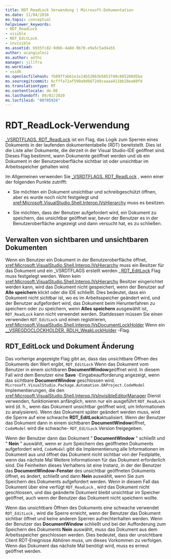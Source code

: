 ```yaml
---
title: RDT_ReadLock Verwendung | Microsoft-Dokumentation
ms.date: 11/04/2016
ms.topic: conceptual
helpviewer_keywords:
- RDT_ReadLock
- visible
- RDT_EditLock
- invisible
ms.assetid: b935fc82-9d6b-4a8d-9b70-e9a5c5ad4a55
author: acangialosi
ms.author: anthc
manager: jillfra
ms.workload:
- vssdk
ms.openlocfilehash: fb897fab61e1e14b52863b5853748c685200d5ba
ms.sourcegitcommit: 6cfffa72af599a9d667249caaaa411bb28ea69fd
ms.translationtype: MT
ms.contentlocale: de-DE
ms.lasthandoff: 09/02/2020
ms.locfileid: "80705926"
---
```

# <a name="rdt_readlock-usage"></a>RDT_ReadLock-Verwendung

[_VSRDTFLAGS. RDT_ReadLock](<xref:Microsoft.VisualStudio.Shell.Interop._VSRDTFLAGS.RDT_ReadLock>) ist ein Flag, das Logik zum Sperren eines Dokuments in der laufenden dokumententabelle (RDT) bereitstellt. Dies ist die Liste aller Dokumente, die derzeit in der Visual Studio-IDE geöffnet sind. Dieses Flag bestimmt, wann Dokumente geöffnet werden und ob ein Dokument in der Benutzeroberfläche sichtbar ist oder unsichtbar im Arbeitsspeicher gehalten wird.

Im Allgemeinen verwenden Sie [_VSRDTFLAGS. RDT_ReadLock](<xref:Microsoft.VisualStudio.Shell.Interop._VSRDTFLAGS.RDT_ReadLock>) , wenn einer der folgenden Punkte zutrifft:

- Sie möchten ein Dokument unsichtbar und schreibgeschützt öffnen, aber es wurde noch nicht festgelegt und <xref:Microsoft.VisualStudio.Shell.Interop.IVsHierarchy> muss es besitzen.

- Sie möchten, dass der Benutzer aufgefordert wird, ein Dokument zu speichern, das unsichtbar geöffnet war, bevor der Benutzer es in der Benutzeroberfläche angezeigt und dann versucht hat, es zu schließen.

## <a name="how-to-manage-visible-and-invisible-documents"></a>Verwalten von sichtbaren und unsichtbaren Dokumenten

Wenn ein Benutzer ein Dokument in der Benutzeroberfläche öffnet, <xref:Microsoft.VisualStudio.Shell.Interop.IVsHierarchy> muss ein Besitzer für das Dokument und ein _VSRDTFLAGS erstellt werden [. RDT_EditLock](<xref:Microsoft.VisualStudio.Shell.Interop._VSRDTFLAGS.RDT_EditLock>) Flag muss festgelegt werden. Wenn kein <xref:Microsoft.VisualStudio.Shell.Interop.IVsHierarchy> Besitzer eingerichtet werden kann, wird das Dokument nicht gespeichert, wenn der Benutzer auf **Alle speichern** klickt oder die IDE schließt. Dies bedeutet, dass ein Dokument nicht sichtbar ist, wo es im Arbeitsspeicher geändert wird, und der Benutzer aufgefordert wird, das Dokument beim Herunterfahren zu speichern oder zu speichern, wenn **Alles speichern** ausgewählt ist, `RDT_ReadLock` kann nicht verwendet werden. Stattdessen müssen Sie einen verwenden `RDT_EditLock` und einen registrieren, <xref:Microsoft.VisualStudio.Shell.Interop.IVsDocumentLockHolder> Wenn ein [__VSREGDOCLOCKHOLDER. RDLH_WeakLockHolder](<xref:Microsoft.VisualStudio.Shell.Interop.__VSREGDOCLOCKHOLDER.RDLH_WeakLockHolder>) -Flag.

## <a name="rdt_editlock-and-document-modification"></a>RDT_EditLock und Dokument Änderung

Das vorherige angezeigte Flag gibt an, dass das unsichtbare Öffnen des Dokuments den Wert ergibt, `RDT_EditLock` Wenn das Dokument vom Benutzer in einem sichtbaren **DocumentWindow**geöffnet wird. In diesem Fall wird dem Benutzer eine **Save** -Eingabeaufforderung angezeigt, wenn das sichtbare **DocumentWindow** geschlossen wird. `Microsoft.VisualStudio.Package.Automation.OAProject.CodeModel` Implementierungen, die den <xref:Microsoft.VisualStudio.Shell.Interop.IVsInvisibleEditorManager> Dienst verwenden, funktionieren anfänglich, wenn nur ein ausgeführt `RDT_ReadLock` wird (d. h., wenn das Dokument unsichtbar geöffnet wird, um Informationen zu analysieren). Wenn das Dokument später geändert werden muss, wird die Sperre auf eine schwache **RDT_EditLock**aktualisiert. Wenn der Benutzer das Dokument dann in einem sichtbaren **DocumentWindow**öffnet, `CodeModel` wird die schwache- `RDT_EditLock` Version freigegeben.

Wenn der Benutzer dann das Dokument " **DocumentWindow** " schließt und " **Nein** " auswählt, wenn er zum Speichern des geöffneten Dokuments aufgefordert wird, `CodeModel` gibt die Implementierung alle Informationen im Dokument aus und öffnet das Dokument nicht sichtbar von der Festplatte, wenn das nächste Mal Weitere Informationen für das Dokument erforderlich sind. Die Feinheiten dieses Verhaltens ist eine Instanz, in der der Benutzer das **DocumentWindow-Fenster** des unsichtbar geöffneten Dokuments öffnet, es ändert, schließt und dann **Nein** auswählt, wenn Sie zum Speichern des Dokuments aufgefordert werden. Wenn in diesem Fall das Dokument über eine verfügt `RDT_ReadLock` , wird das Dokument nicht geschlossen, und das geänderte Dokument bleibt unsichtbar im Speicher geöffnet, auch wenn der Benutzer das Dokument nicht speichern wollte.

Wenn das unsichtbare Öffnen des Dokuments eine schwache verwendet `RDT_EditLock` , wird die Sperre erreicht, wenn der Benutzer das Dokument sichtbar öffnet und keine anderen Sperren aufrechterhalten werden. Wenn der Benutzer das **DocumentWindow** schließt und bei der Aufforderung zum Speichern des Dokuments **Nein** auswählt, muss das Dokument aus dem Arbeitsspeicher geschlossen werden. Dies bedeutet, dass der unsichtbare Client RDT-Ereignisse Abhören muss, um dieses Vorkommen zu verfolgen. Wenn das Dokument das nächste Mal benötigt wird, muss es erneut geöffnet werden.
